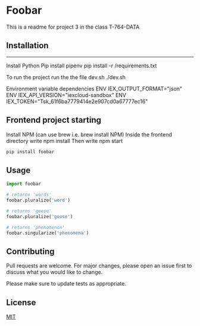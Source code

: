 # Foobar

This is a readme for project 3 in the class T-764-DATA

## Installation

---

Install Python
Pip install pipenv
pip install -r /requirements.txt

To run the project run the the file dev.sh
./dev.sh

Environment variable dependencies
ENV IEX_OUTPUT_FORMAT="json"
ENV IEX_API_VERSION="iexcloud-sandbox"
ENV IEX_TOKEN="Tsk_61f6ba7779414e2e907cd0a67777ec16"

## Frontend project starting

Install NPM (can use brew i.e. brew install NPM)
Inside the frontend directory write npm install
Then write npm start

```bash
pip install foobar
```

## Usage

```python
import foobar

# returns 'words'
foobar.pluralize('word')

# returns 'geese'
foobar.pluralize('goose')

# returns 'phenomenon'
foobar.singularize('phenomena')
```

## Contributing

Pull requests are welcome. For major changes, please open an issue first to discuss what you would like to change.

Please make sure to update tests as appropriate.

## License

[MIT](https://choosealicense.com/licenses/mit/)
